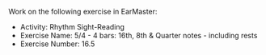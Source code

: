 Work on the following exercise in EarMaster:
- Activity: Rhythm Sight-Reading
- Exercise Name: 5/4 - 4 bars: 16th, 8th & Quarter notes - including rests
- Exercise Number: 16.5
